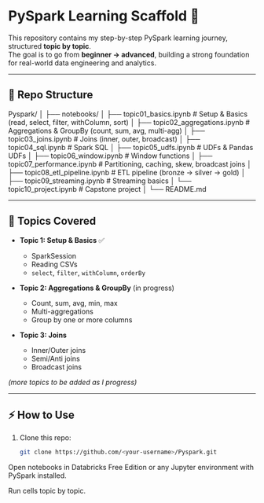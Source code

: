 # PySpark Learning Scaffold 🚀

This repository contains my step-by-step PySpark learning journey, structured **topic by topic**.  
The goal is to go from **beginner → advanced**, building a strong foundation for real-world data engineering and analytics.

---

## 📂 Repo Structure

Pyspark/
│
├── notebooks/
│ ├── topic01_basics.ipynb # Setup & Basics (read, select, filter, withColumn, sort)
│ ├── topic02_aggregations.ipynb # Aggregations & GroupBy (count, sum, avg, multi-agg)
│ ├── topic03_joins.ipynb # Joins (inner, outer, broadcast)
│ ├── topic04_sql.ipynb # Spark SQL
│ ├── topic05_udfs.ipynb # UDFs & Pandas UDFs
│ ├── topic06_window.ipynb # Window functions
│ ├── topic07_performance.ipynb # Partitioning, caching, skew, broadcast joins
│ ├── topic08_etl_pipeline.ipynb # ETL pipeline (bronze → silver → gold)
│ ├── topic09_streaming.ipynb # Streaming basics
│ └── topic10_project.ipynb # Capstone project
│
└── README.md


---

## 📝 Topics Covered

- **Topic 1: Setup & Basics** ✅
  - SparkSession
  - Reading CSVs
  - `select`, `filter`, `withColumn`, `orderBy`

- **Topic 2: Aggregations & GroupBy** (in progress)
  - Count, sum, avg, min, max
  - Multi-aggregations
  - Group by one or more columns

- **Topic 3: Joins**
  - Inner/Outer joins
  - Semi/Anti joins
  - Broadcast joins

*(more topics to be added as I progress)*

---

## ⚡ How to Use

1. Clone this repo:
   ```bash
   git clone https://github.com/<your-username>/Pyspark.git

Open notebooks in Databricks Free Edition or any Jupyter environment with PySpark installed.

Run cells topic by topic.
